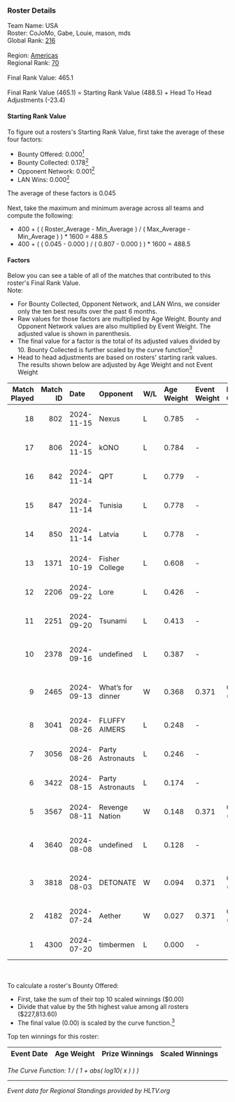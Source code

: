 ### Roster Details<br />
Team Name: USA<br />
Roster: CoJoMo, Gabe, Louie, mason, mds<br />
Global Rank: [216](../../standings_global_2025_01_16.md)<br />
<br />
Region: [Americas]( ../../standings_americas_2025_01_16.md)<br />
Regional Rank: [70]( ../../standings_americas_2025_01_16.md)<br />
<br />
Final Rank Value:  465.1<br />
<br />
Final Rank Value (465.1) = Starting Rank Value (488.5) + Head To Head Adjustments (-23.4)<br />

#### Starting Rank Value<br />
To figure out a rosters's Starting Rank Value, first take the average of these four factors:<br />
- Bounty Offered: 0.000[<sup>1</sup>](#table2)
- Bounty Collected: 0.178[<sup>2</sup>](#table1)
- Opponent Network: 0.001[<sup>2</sup>](#table1)
- LAN Wins: 0.000[<sup>2</sup>](#table1)

The average of these factors is 0.045<br />
<br />
Next, take the maximum and minimum average across all teams and compute the following:<br />
- 400 + ( ( Roster_Average - Min_Average ) / ( Max_Average - Min_Average ) ) * 1600 = 488.5
- 400 + ( ( 0.045 - 0.000 ) / ( 0.807 - 0.000 ) ) * 1600 = 488.5


#### Factors<br />
Below you can see a table of all of the matches that contributed to this roster's Final Rank Value.<br />
Note:<br />

- For Bounty Collected, Opponent Network, and LAN Wins, we consider only the ten best results over the past 6 months.
- Raw values for those factors are multiplied by Age Weight. Bounty and Opponent Network values are also multiplied by Event Weight. The adjusted value is shown in parenthesis.
- The final value for a factor is the total of its adjusted values divided by 10. Bounty Collected is further scaled by the curve function[<sup>3</sup>](#curveFunction)
- Head to head adjustments are based on rosters' starting rank values. The results shown below are adjusted by Age Weight and not Event Weight
<span id="table1"></span><br />


| Match Played | Match ID | Date       | Opponent          | W/L | Age Weight | Event Weight | Bounty Collected | Opponent Network | LAN Wins  | H2H Adj. | Roster                                    |
| -: | -: | :- | :- | :- | :- | :- | :- | :- | :- | -: | :- |
|           18 |      802 | 2024-11-15 | Nexus             | L   | 0.785      | -            | -                | -                | -         |    -0.24 | CoJoMo, Gabe, Louie, mason, mds           |
|           17 |      806 | 2024-11-15 | kONO              | L   | 0.784      | -            | -                | -                | -         |    -1.86 | CoJoMo, Gabe, Louie, mason, mds           |
|           16 |      842 | 2024-11-14 | QPT               | L   | 0.779      | -            | -                | -                | -         |    -0.41 | CoJoMo, Gabe, Louie, mason, mds           |
|           15 |      847 | 2024-11-14 | Tunisia           | L   | 0.778      | -            | -                | -                | -         |    -4.84 | CoJoMo, Gabe, Louie, mason, mds           |
|           14 |      850 | 2024-11-14 | Latvia            | L   | 0.778      | -            | -                | -                | -         |    -5.41 | CoJoMo, Gabe, Louie, mason, mds           |
|           13 |     1371 | 2024-10-19 | Fisher College    | L   | 0.608      | -            | -                | -                | -         |    -1.84 | CoJoMo, Gabe, mds, Outback, REKMEISTER    |
|           12 |     2206 | 2024-09-22 | Lore              | L   | 0.426      | -            | -                | -                | -         |    -8.24 | CoJoMo, Gabe, mds, shutout, YuZ           |
|           11 |     2251 | 2024-09-20 | Tsunami           | L   | 0.413      | -            | -                | -                | -         |    -4.40 | CoJoMo, Gabe, mds, shutout, YuZ           |
|           10 |     2378 | 2024-09-16 | undefined         | L   | 0.387      | -            | -                | -                | -         |    -3.08 | CoJoMo, CooperTrooper, Gabe, mds, shutout |
|            9 |     2465 | 2024-09-13 | What’s for dinner | W   | 0.368      | 0.371        | 0.000 (0.000)    | 0.000 (0.000)    | 0 (0.000) |     4.32 | CoJoMo, CooperTrooper, Gabe, mds, shutout |
|            8 |     3041 | 2024-08-26 | FLUFFY AIMERS     | L   | 0.248      | -            | -                | -                | -         |    -0.65 | CoJoMo, Gabe, Louie, mds, shutout         |
|            7 |     3056 | 2024-08-26 | Party Astronauts  | L   | 0.246      | -            | -                | -                | -         |    -0.67 | CoJoMo, Gabe, Louie, mds, shutout         |
|            6 |     3422 | 2024-08-15 | Party Astronauts  | L   | 0.174      | -            | -                | -                | -         |    -0.49 | CoJoMo, Gabe, Louie, mds, shutout         |
|            5 |     3567 | 2024-08-11 | Revenge Nation    | W   | 0.148      | 0.371        | 0.004 (0.000)    | 0.146 (0.008)    | 0 (0.000) |     3.53 | CoJoMo, Gabe, Louie, mds, shutout         |
|            4 |     3640 | 2024-08-08 | undefined         | L   | 0.128      | -            | -                | -                | -         |    -1.04 | CoJoMo, CooperTrooper, Gabe, mds, shutout |
|            3 |     3818 | 2024-08-03 | DETONATE          | W   | 0.094      | 0.371        | 0.000 (0.000)    | 0.033 (0.001)    | 0 (0.000) |     1.47 | CoJoMo, CooperTrooper, Gabe, mds, shutout |
|            2 |     4182 | 2024-07-24 | Aether            | W   | 0.027      | 0.371        | 0.000 (0.000)    | 0.063 (0.001)    | 0 (0.000) |     0.42 | CoJoMo, Gabe, mds, nooz, shutout          |
|            1 |     4300 | 2024-07-20 | timbermen         | L   | 0.000      | -            | -                | -                | -         |     0.00 | CoJoMo, Gabe, mds, nooz, shutout          |

<br />
<span id="table2"></span><br />
To calculate a roster's Bounty Offered:<br />

- First, take the sum of their top 10 scaled winnings ($0.00)
- Divide that value by the 5th highest value among all rosters ($227,813.60)
- The final value (0.00) is scaled by the curve function.[<sup>3</sup>](#curveFunction)

Top ten winnings for this roster:<br />

| Event Date | Age Weight | Prize Winnings | Scaled Winnings |
| :- | -: | :- | :- |


<span id="curveFunction"></span>_The Curve Function: 1 / ( 1 + abs( log10( x ) ) )_<br />

---
_Event data for Regional Standings provided by HLTV.org_<br />
